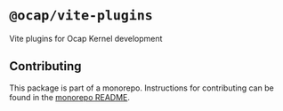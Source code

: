 # `@ocap/vite-plugins`

Vite plugins for Ocap Kernel development

## Contributing

This package is part of a monorepo. Instructions for contributing can be found in the [monorepo README](https://github.com/MetaMask/ocap-kernel#readme).
